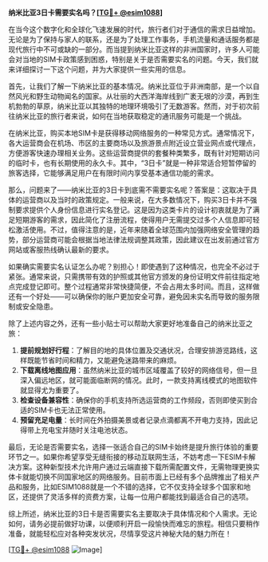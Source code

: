 **纳米比亚3日卡需要实名吗？[[TG💪+ @esim1088](https://t.me/s/esim1088)]**

在当今这个数字化和全球化飞速发展的时代，旅行者们对于通信的需求日益增加。无论是为了保持与家人的联系，还是为了处理工作事务，手机流量和通话服务都是现代旅行中不可或缺的一部分。而当提到纳米比亚这样的非洲国家时，许多人可能会对当地的SIM卡政策感到困惑，特别是关于是否需要实名的问题。今天，我们就来详细探讨一下这个问题，并为大家提供一些实用的信息。

首先，让我们了解一下纳米比亚的基本情况。纳米比亚位于非洲南部，是一个以自然风光和野生动物闻名的国家。从壮丽的大西洋海岸线到广袤无垠的沙漠，再到生机勃勃的草原，纳米比亚以其独特的地理环境吸引了无数游客。然而，对于初次前往纳米比亚的旅行者来说，如何在当地获取稳定的通讯服务可能是一个挑战。

在纳米比亚，购买本地SIM卡是获得移动网络服务的一种常见方式。通常情况下，各大运营商会在机场、市区的主要商场以及旅游景点附近设立营业网点或代理点，方便游客快速办理相关业务。这些运营商提供的套餐种类繁多，既有针对短期访问的临时卡，也有长期使用的永久卡。其中，“3日卡”就是一种非常适合短暂停留的旅客选择，它能够满足用户在有限时间内享受基本通信功能的需求。

那么，问题来了——纳米比亚的3日卡到底需不需要实名呢？答案是：这取决于具体的运营商以及当时的政策规定。一般来说，在大多数情况下，购买3日卡并不强制要求提供个人身份信息进行实名登记。这是因为这类卡片的设计初衷就是为了满足短期游客的需求，因此简化了注册流程，使得用户无需提交过多个人信息即可轻松激活使用。不过，值得注意的是，近年来随着全球范围内加强网络安全管理的趋势，部分运营商可能会根据当地法律法规调整其政策，因此建议在出发前通过官方网站或客服热线确认最新的要求。

如果确实需要实名认证怎么办呢？别担心！即使遇到了这种情况，也完全不必过于紧张。通常来说，只需携带有效的护照或其他官方颁发的身份证明文件前往指定地点完成登记即可。整个过程通常非常快捷简便，不会占用太多时间。而且，这样做还有一个好处——可以确保你的账户更加安全可靠，避免因未实名而导致的服务限制或安全隐患。

除了上述内容之外，还有一些小贴士可以帮助大家更好地准备自己的纳米比亚之旅：

1. **提前规划好行程**：了解目的地的具体位置及交通状况，合理安排游览路线，这样既能节省时间和精力，又能避免迷路带来的麻烦。
2. **下载离线地图应用**：虽然纳米比亚的城市区域覆盖了较好的网络信号，但一旦深入偏远地区，就可能面临断网的情况。此时，一款支持离线模式的地图软件就显得尤为重要了。
3. **检查设备兼容性**：确保你的手机支持所选运营商的工作频段，否则即使买到合适的SIM卡也无法正常使用。
4. **预留充足电量**：长时间在外拍摄美景或者记录点滴都离不开电力支持，因此记得带上充电宝并随时关注电池状态。

最后，无论是否需要实名，选择一张适合自己的SIM卡始终是提升旅行体验的重要环节之一。如果你希望享受无缝衔接的移动互联网生活，不妨考虑一下ESIM卡解决方案。这种新型技术允许用户通过云端直接下载所需配置文件，无需物理更换实体卡就能切换不同国家地区的网络服务。目前市面上已经有多个品牌推出了相关产品和服务，比如ESIM1088就是一个不错的选择，它不仅支持全球多个国家和地区，还提供了灵活多样的资费方案，让每一位用户都能找到最适合自己的选项。

综上所述，纳米比亚的3日卡是否需要实名主要取决于具体情况和个人需求。无论如何，请务必提前做好功课，以便顺利开启一段愉快而难忘的旅程。相信只要稍作准备，就能轻松应对各种突发状况，尽情享受这片神秘大陆的魅力所在！

[[TG💪+ @esim1088](https://t.me/s/esim1088) ![Image](https://i.postimg.cc/4NQfJmqS/Snipaste-2025-05-13-00-14-12.png)]